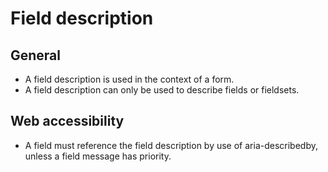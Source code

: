 # Field description

## General

* A field description is used in the context of a form.
* A field description can only be used to describe fields or fieldsets.

## Web accessibility

* A field must reference the field description by use of aria-describedby, unless a field message has priority.
